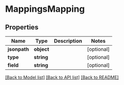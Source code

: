 # MappingsMapping

## Properties
Name | Type | Description | Notes
------------ | ------------- | ------------- | -------------
**jsonpath** | **object** |  | [optional] 
**type** | **string** |  | [optional] 
**field** | **string** |  | [optional] 

[[Back to Model list]](../../README.md#documentation-for-models) [[Back to API list]](../../README.md#documentation-for-api-endpoints) [[Back to README]](../../README.md)

